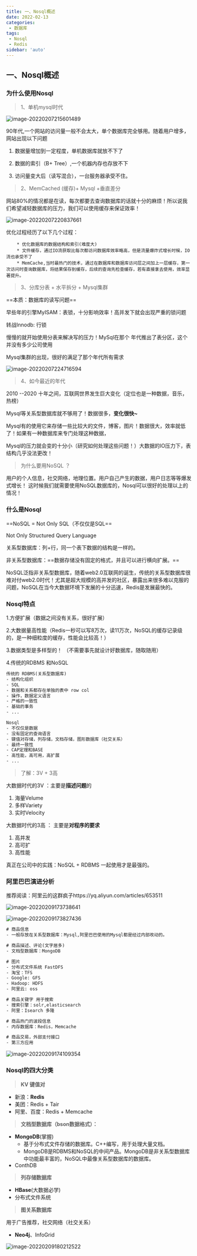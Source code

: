 ```yaml
---
title: 一、Nosql概述
date: 2022-02-13
categories:
 - 数据库
tags:
 - Nosql
 - Redis
sidebar: 'auto'
---
```

## 一、Nosql概述

### 为什么使用Nosql

> 1、单机mysql时代

![image-20220207215601489](https://img.yishenlaoban.top/image_my/image-20220207215601489.png) 

90年代,一个网站的访问量一般不会太大，单个数据库完全够用。随着用户增多，网站出现以下问题

1. 数据量增加到一定程度，单机数据库就放不下了

2. 数据的索引（B+ Tree）,一个机器内存也存放不下

3. 访问量变大后（读写混合），一台服务器承受不住。

   

> 2、MemCached (缓存)+ Mysql +垂直差分 

网站80%的情况都是在读，每次都要去查询数据库的话就十分的麻烦！所以说我们希望减轻数据库的压力，我们可以使用缓存来保证效率！

![image-20220207220837661](https://img.yishenlaoban.top/image_my/image-20220207220837661.png) 

优化过程经历了以下几个过程：

        * 优化数据库的数据结构和索引(难度大)
        * 文件缓存，通过IO流获取比每次都访问数据库效率略高，但是流量爆炸式增长时候，IO流也承受不了
        * MemCache,当时最热门的技术，通过在数据库和数据库访问层之间加上一层缓存，第一次访问时查询数据库，将结果保存到缓存，后续的查询先检查缓存，若有直接拿去使用，效率显著提升。



> 3、分库分表 + 水平拆分 + Mysql集群

==本质：数据库的读写问题==

早些年的引擎MyISAM：表锁，十分影响效率！高并发下就会出现严重的锁问题

转战Innodb: 行锁

慢慢的就开始使用分表来解决写的压力！MySql在那个 年代推出了表分区，这个并没有多少公司使用

Mysql集群的出现，很好的满足了那个年代所有需求

![image-20220207224716594](https://img.yishenlaoban.top/image_my/image-20220207224716594.png) 

 

> 4、如今最近的年代

2010 --2020 十年之间，互联网世界发生巨大变化（定位也是一种数据，音乐，热榜）

Mysql等关系型数据库就不够用了！数据很多，**变化很快~**

Mysql有的使用它来存储一些比较大的文件，博客，图片！数据很大，效率就低了！如果有一种数据库来专门处理这种数据，

Mysql的压力就会变的十分小（研究如何处理这些问题！）大数据的IO压力下，表结构几乎没法更改！

> 为什么要用NoSQL ？

用户的个人信息，社交网络，地理位置。用户自己产生的数据，用户日志等等爆发式增长！
这时候我们就需要使用NoSQL数据库的，Nosql可以很好的处理以上的情况！



### 什么是Nosql

==NoSQL = Not Only SQL（不仅仅是SQL==

Not Only Structured Query Language

关系型数据库：列+行，同一个表下数据的结构是一样的。

非关系型数据库：==数据存储没有固定的格式，并且可以进行横向扩展。==

NoSQL泛指非关系型数据库，随着web2.0互联网的诞生，传统的关系型数据库很难对付web2.0时代！尤其是超大规模的高并发的社区，暴露出来很多难以克服的问题，NoSQL在当今大数据环境下发展的十分迅速，Redis是发展最快的。


### Nosql特点

   1.方便扩展（数据之间没有关系，很好扩展）

   2.大数据量高性能（Redis一秒可以写8万次，读11万次，NoSQL的缓存记录级的，是一种细粒度的缓存，性能会比较高！）

   3.数据类型是多样型的！ （不需要事先就设计好数据库，随取随用）

   4.传统的RDBMS 和NoSQL

```xml
传统的 RDBMS(关系型数据库)
- 结构化组织
- SQL
- 数据和关系都存在单独的表中 row col
- 操作，数据定义语言
- 严格的一致性
- 基础的事务
- ...
```

```xml
Nosql
- 不仅仅是数据
- 没有固定的查询语言
- 键值对存储，列存储，文档存储，图形数据库（社交关系）
- 最终一致性
- CAP定理和BASE
- 高性能，高可用，高扩展
- ...
```

> 了解：3V + 3高

大数据时代的3V ：主要是**描述问题**的

1. 海量Velume
2. 多样Variety
3. 实时Velocity

大数据时代的3高 ： 主要是**对程序的要求**

1. 高并发
2. 高可扩
3. 高性能

真正在公司中的实践：NoSQL + RDBMS 一起使用才是最强的。



### 阿里巴巴演进分析

推荐阅读：阿里云的这群疯子https://yq.aliyun.com/articles/653511

![image-20220209173738641](https://img.yishenlaoban.top/image_my/image-20220209173738641.png) 

![image-20220209173827436](https://img.yishenlaoban.top/image_my/image-20220209173827436.png) 



```xml
# 商品信息
- 一般存放在关系型数据库：Mysql,阿里巴巴使用的Mysql都是经过内部改动的。

# 商品描述、评论(文字居多)
- 文档型数据库：MongoDB

# 图片
- 分布式文件系统 FastDFS
- 淘宝：TFS
- Google: GFS
- Hadoop: HDFS
- 阿里云: oss

# 商品关键字 用于搜索
- 搜索引擎：solr,elasticsearch
- 阿里：Isearch 多隆

# 商品热门的波段信息
- 内存数据库：Redis，Memcache

# 商品交易，外部支付接口
- 第三方应用

```

![image-20220209174109354](https://img.yishenlaoban.top/image_my/image-20220209174109354.png) 



### Nosql的四大分类

> **KV 键值对**

- 新浪：**Redis**
- 美团：Redis + Tair
- 阿里、百度：Redis + Memcache

> **文档型数据库（bson数据格式）：**

- **MongoDB**(掌握)
  - 基于分布式文件存储的数据库。C++编写，用于处理大量文档。
  - MongoDB是RDBMS和NoSQL的中间产品。MongoDB是非关系型数据库中功能最丰富的，NoSQL中最像关系型数据库的数据库。
- ConthDB

> **列存储数据库**

- **HBase**(大数据必学)
- 分布式文件系统

> **图关系数据库**

用于广告推荐，社交网络（社交关系）

- **Neo4j**、InfoGrid

![image-20220209180212522](https://img.yishenlaoban.top/image_my/image-20220209180212522.png)